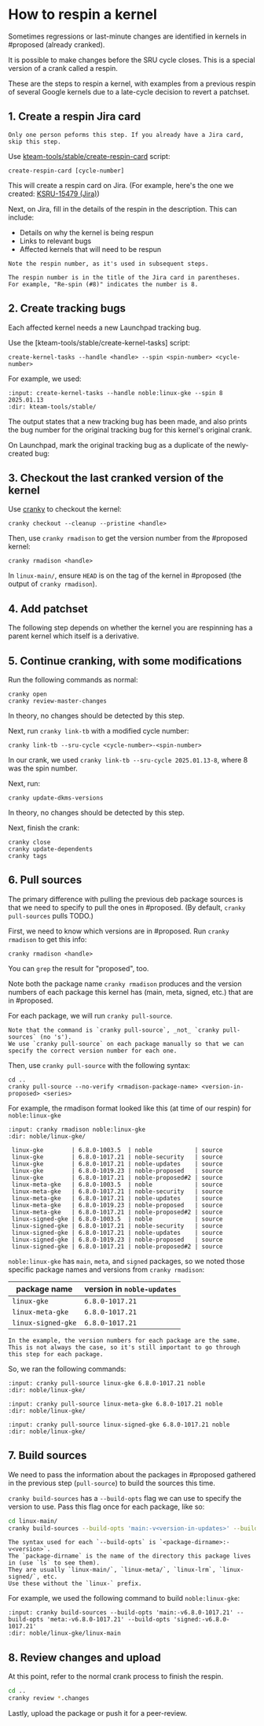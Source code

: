 # How to respin a kernel

Sometimes regressions or last-minute changes are identified in kernels in #proposed (already cranked).

It is possible to make changes before the SRU cycle closes. This is a special version of a crank called a respin.

These are the steps to respin a kernel, with examples from a previous respin of several Google kernels due to a late-cycle decision to revert a patchset.

## 1. Create a respin Jira card

```{note}
Only one person peforms this step. If you already have a Jira card, skip this step.
```

Use [kteam-tools/stable/create-respin-card](https://kernel.ubuntu.com/forgejo/kernel/kteam-tools/src/branch/master/stable/create-respin-card) script:

```text
create-respin-card [cycle-number]
```

This will create a respin card on Jira. (For example, here's the one we created: [KSRU-15479 (Jira)](https://warthogs.atlassian.net/browse/KSRU-15479))

Next, on Jira, fill in the details of the respin in the description. This can include:

* Details on why the kernel is being respun
* Links to relevant bugs
* Affected kernels that will need to be respun

```{note}
Note the respin number, as it's used in subsequent steps.

The respin number is in the title of the Jira card in parentheses.
For example, "Re-spin (#8)" indicates the number is 8. 
```

## 2. Create tracking bugs
Each affected kernel needs a new Launchpad tracking bug.

Use the [kteam-tools/stable/create-kernel-tasks] script:

```text
create-kernel-tasks --handle <handle> --spin <spin-number> <cycle-number>
```

For example, we used:
```{terminal}
:input: create-kernel-tasks --handle noble:linux-gke --spin 8 2025.01.13
:dir: kteam-tools/stable/
```

The output states that a new tracking bug has been made, and also prints the bug number for the original tracking bug for this kernel's original crank.

On Launchpad, mark the original tracking bug as a duplicate of the newly-created bug:

<!-- TODO screenshots of how to do this -->

## 3. Checkout the last cranked version of the kernel

Use [cranky]() to checkout the kernel:

```text
cranky checkout --cleanup --pristine <handle>
```

Then, use `cranky rmadison` to get the version number from the #proposed kernel:
```text
cranky rmadison <handle>
```

In `linux-main/`, ensure `HEAD` is on the tag of the kernel in #proposed (the output of `cranky rmadison`).

<!-- TODO what if it isn't (new commits were applied)? -->

<!-- For example, when running `git show` in `linux-main/`, we saw that `HEAD` was on `Ubuntu-` -->

## 4. Add patchset

The following step depends on whether the kernel you are respinning has a parent kernel which itself is a derivative.

## 5. Continue cranking, with some modifications

Run the following commands as normal:
```text
cranky open
cranky review-master-changes
```

In theory, no changes should be detected by this step.

Next, run `cranky link-tb` with a modified cycle number:
```text
cranky link-tb --sru-cycle <cycle-number>-<spin-number>
```

In our crank, we used `cranky link-tb --sru-cycle 2025.01.13-8`, where 8 was the spin number.

Next, run:
```text
cranky update-dkms-versions
```
In theory, no changes should be detected by this step.

Next, finish the crank:
```text
cranky close 
cranky update-dependents
cranky tags
```

## 6. Pull sources
The primary difference with pulling the previous deb package sources is that we need to specify to pull the ones in #proposed. (By default, `cranky pull-sources` pulls TODO.)

First, we need to know which versions are in #proposed. Run `cranky rmadison` to get this info:
```text
cranky rmadison <handle>
```

You can `grep` the result for "proposed", too.

Note both the package name `cranky rmadison` produces and the version numbers of each package this kernel has (main, meta, signed, etc.) that are in #proposed.

For each package, we will run `cranky pull-source`.

```{attention}
Note that the command is `cranky pull-source`, _not_ `cranky pull-sources` (no 's').
We use `cranky pull-source` on each package manually so that we can specify the correct version number for each one.
```

Then, use `cranky pull-source` with the following syntax:
```text
cd ..
cranky pull-source --no-verify <rmadison-package-name> <version-in-proposed> <series>
```

For example, the rmadison format looked like this (at time of our respin) for `noble:linux-gke`

```{terminal}
:input: cranky rmadison noble:linux-gke
:dir: noble/linux-gke/

 linux-gke        | 6.8.0-1003.5  | noble            | source 
 linux-gke        | 6.8.0-1017.21 | noble-security   | source 
 linux-gke        | 6.8.0-1017.21 | noble-updates    | source 
 linux-gke        | 6.8.0-1019.23 | noble-proposed   | source 
 linux-gke        | 6.8.0-1017.21 | noble-proposed#2 | source 
 linux-meta-gke   | 6.8.0-1003.5  | noble            | source 
 linux-meta-gke   | 6.8.0-1017.21 | noble-security   | source 
 linux-meta-gke   | 6.8.0-1017.21 | noble-updates    | source 
 linux-meta-gke   | 6.8.0-1019.23 | noble-proposed   | source 
 linux-meta-gke   | 6.8.0-1017.21 | noble-proposed#2 | source 
 linux-signed-gke | 6.8.0-1003.5  | noble            | source 
 linux-signed-gke | 6.8.0-1017.21 | noble-security   | source 
 linux-signed-gke | 6.8.0-1017.21 | noble-updates    | source 
 linux-signed-gke | 6.8.0-1019.23 | noble-proposed   | source 
 linux-signed-gke | 6.8.0-1017.21 | noble-proposed#2 | source
```

`noble:linux-gke` has `main`, `meta`, and `signed` packages, so we noted those specific package names and versions from `cranky rmadison`:

| package name | version in `noble-updates` |
| - | - |
| `linux-gke` | `6.8.0-1017.21` |
| `linux-meta-gke` | `6.8.0-1017.21` |
| `linux-signed-gke` | `6.8.0-1017.21` |

```{note}
In the example, the version numbers for each package are the same.
This is not always the case, so it's still important to go through this step for each package.
```

So, we ran the following commands:
```{terminal}
:input: cranky pull-source linux-gke 6.8.0-1017.21 noble
:dir: noble/linux-gke/
```

```{terminal}
:input: cranky pull-source linux-meta-gke 6.8.0-1017.21 noble
:dir: noble/linux-gke/
```

```{terminal}
:input: cranky pull-source linux-signed-gke 6.8.0-1017.21 noble
:dir: noble/linux-gke/
```

## 7. Build sources

We need to pass the information about the packages in #proposed gathered in the previous step (`pull-source`) to build the sources this time. 
<!--TODO why?-->

`cranky build-sources` has a `--build-opts` flag we can use to specify the version to use. Pass this flag once for each package, like so:

```bash
cd linux-main/
cranky build-sources --build-opts 'main:-v<version-in-updates>' --build-opts 'meta:-v<version-in-updates>' --build-opts 'signed:<version-in-updates>'
```

```{note}
The syntax used for each `--build-opts` is `<package-dirname>:-v<version>`.
The `package-dirname` is the name of the directory this package lives in (use `ls` to see them).
They are usually `linux-main/`, `linux-meta/`, `linux-lrm`, `linux-signed/`, etc.
Use these without the `linux-` prefix.
```

For example, we used the following command to build `noble:linux-gke`:

```{terminal}
:input: cranky build-sources --build-opts 'main:-v6.8.0-1017.21' --build-opts 'meta:-v6.8.0-1017.21' --build-opts 'signed:-v6.8.0-1017.21'
:dir: noble/linux-gke/linux-main
```

## 8. Review changes and upload

At this point, refer to the normal crank process to finish the respin.

```bash
cd ..
cranky review *.changes
```

Lastly, upload the package or push it for a peer-review.
